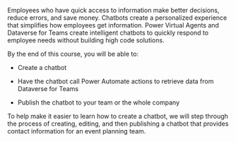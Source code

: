 Employees who have quick access to information make better decisions, reduce errors, and save money. Chatbots create a personalized experience that simplifies how employees get information. Power Virtual Agents and Dataverse for Teams create intelligent chatbots to quickly respond to employee needs without building high code solutions.

By the end of this course, you will be able to:

-   Create a chatbot

-   Have the chatbot call Power Automate actions to retrieve data from Dataverse for Teams

-   Publish the chatbot to your team or the whole company

To help make it easier to learn how to create a chatbot, we will step through the process of creating, editing, and then publishing a chatbot that provides contact information for an event planning team.
